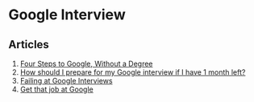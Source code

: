 # Google Interview 

## Articles
1. [Four Steps to Google, Without a Degree](https://medium.com/always-be-coding/four-steps-to-google-without-a-degree-8f381aa6bd5e#.c8lnfby8i)
2. [How should I prepare for my Google interview if I have 1 month left?](https://www.quora.com/How-should-I-prepare-for-my-Google-interview-if-I-have-1-month-left)
3. [Failing at Google Interviews](http://alexbowe.com/failing-at-google-interviews/)
4. [Get that job at Google](http://steve-yegge.blogspot.co.uk/2008/03/get-that-job-at-google.html)


